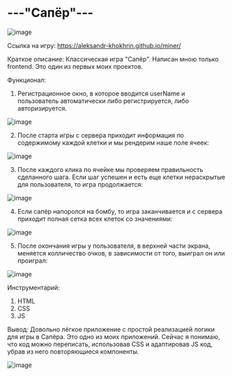 # ---"Сапёр"---

![image](https://github.com/Aleksandr-Khokhrin/miner/assets/147053338/e27c0176-364b-4eb6-9d62-614daa77ea5f)

Ссылка на игру: https://aleksandr-khokhrin.github.io/miner/

Краткое описание: Классическая игра "Сапёр". Написан мною только frontend. Это один из первых моих проектов. 

Функционал:
1. Регистрационное окно, в которое вводится userName и пользователь автоматически либо регистрируется, либо авторизируется.

![image](https://github.com/Aleksandr-Khokhrin/miner/assets/147053338/3171b37c-526b-4797-ad16-ad79b18e529b)

2. После старта игры с сервера приходит информация по содержимому каждой клетки и мы рендерим наше поле ячеек:

![image](https://github.com/Aleksandr-Khokhrin/miner/assets/147053338/cfa20998-1735-44cb-bdb8-9dfa0a5b26e1)

3. После каждого клика по ячейке мы проверяем правильность сделанного шага. Если шаг успешен и есть еще клетки нераскрытые для пользователя, то игра продолжается:

![image](https://github.com/Aleksandr-Khokhrin/miner/assets/147053338/cfce9ade-e3e7-466c-9e7d-4ac85e28faf0)

4. Если сапёр напоролся на бомбу, то игра заканчивается и с сервера приходит полная сетка всех клеток со значениями:

![image](https://github.com/Aleksandr-Khokhrin/miner/assets/147053338/fc405d26-701e-4b97-a1a0-82d3358da656)

5. После окончания игры у пользователя, в верхней части экрана, меняется колличество очков, в зависимости от того, выиграл он или проиграл:

![image](https://github.com/Aleksandr-Khokhrin/miner/assets/147053338/ae32d32c-b98c-4b12-8dee-2e39066e25eb)

Инструментарий:
1. HTML
2. CSS
3. JS

Вывод: Довольно лёгкое приложение с простой реализацией логики для игры в Сапёра. Это одно из моих приложений. Сейчас я понимаю, что код можно переписать, использовав CSS и адаптировав JS код, убрав из него повторяющиеся компоненты.

![image](https://github.com/Aleksandr-Khokhrin/MyForumApp_react-front/assets/147053338/d1421d97-c486-45f4-b34f-5faede758ca4)



